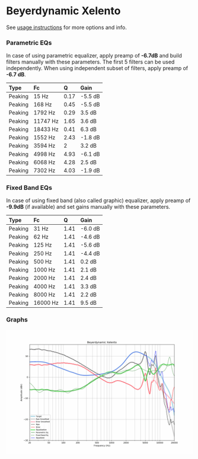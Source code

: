 # Beyerdynamic Xelento
See [usage instructions](https://github.com/jaakkopasanen/AutoEq#usage) for more options and info.

### Parametric EQs
In case of using parametric equalizer, apply preamp of **-6.7dB** and build filters manually
with these parameters. The first 5 filters can be used independently.
When using independent subset of filters, apply preamp of **-6.7 dB**.

| Type    | Fc       |    Q | Gain    |
|:--------|:---------|:-----|:--------|
| Peaking | 15 Hz    | 0.17 | -5.5 dB |
| Peaking | 168 Hz   | 0.45 | -5.5 dB |
| Peaking | 1792 Hz  | 0.29 | 3.5 dB  |
| Peaking | 11747 Hz | 1.65 | 3.6 dB  |
| Peaking | 18433 Hz | 0.41 | 6.3 dB  |
| Peaking | 1552 Hz  | 2.43 | -1.8 dB |
| Peaking | 3594 Hz  | 2    | 3.2 dB  |
| Peaking | 4998 Hz  | 4.93 | -6.1 dB |
| Peaking | 6068 Hz  | 4.28 | 2.5 dB  |
| Peaking | 7302 Hz  | 4.03 | -1.9 dB |

### Fixed Band EQs
In case of using fixed band (also called graphic) equalizer, apply preamp of **-9.9dB**
(if available) and set gains manually with these parameters.

| Type    | Fc       |    Q | Gain    |
|:--------|:---------|:-----|:--------|
| Peaking | 31 Hz    | 1.41 | -6.0 dB |
| Peaking | 62 Hz    | 1.41 | -4.6 dB |
| Peaking | 125 Hz   | 1.41 | -5.6 dB |
| Peaking | 250 Hz   | 1.41 | -4.4 dB |
| Peaking | 500 Hz   | 1.41 | 0.2 dB  |
| Peaking | 1000 Hz  | 1.41 | 2.1 dB  |
| Peaking | 2000 Hz  | 1.41 | 2.4 dB  |
| Peaking | 4000 Hz  | 1.41 | 3.3 dB  |
| Peaking | 8000 Hz  | 1.41 | 2.2 dB  |
| Peaking | 16000 Hz | 1.41 | 9.5 dB  |

### Graphs
![](./Beyerdynamic%20Xelento.png)